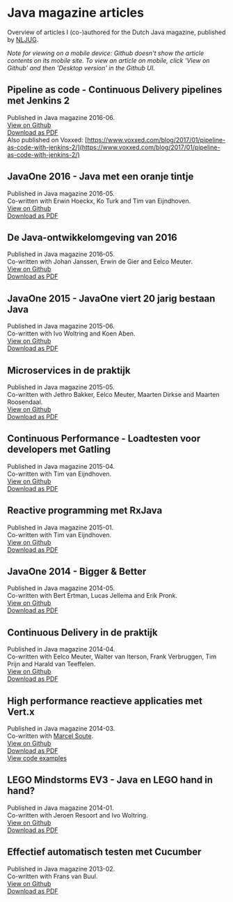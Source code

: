 # Java magazine articles
Overview of articles I (co-)authored for the Dutch Java magazine, published by [NLJUG](www.nljug.org).  

*Note for viewing on a mobile device: Github doesn't show the article contents on its mobile site. To view an article on mobile, click 'View on Github' and then 'Desktop version' in the Github UI.*  

## Pipeline as code - Continuous Delivery pipelines met Jenkins 2
Published in Java magazine 2016-06.  
[View on Github](https://github.com/bertjan/javamagazine/blob/master/pdf/Java%20magazine%202016-06%20-%20Pipeline%20as%20code.pdf)  
[Download as PDF](https://github.com/bertjan/javamagazine/raw/master/pdf/Java%20magazine%202016-06%20-%20Pipeline%20as%20code.pdf)  
Also published on Voxxed: [https://www.voxxed.com/blog/2017/01/pipeline-as-code-with-jenkins-2/](https://www.voxxed.com/blog/2017/01/pipeline-as-code-with-jenkins-2/)

## JavaOne 2016 - Java met een oranje tintje
Published in Java magazine 2016-05.  
Co-written with Erwin Hoeckx, Ko Turk and Tim van Eijndhoven.  
[View on Github](https://github.com/bertjan/javamagazine/blob/master/pdf/Java%20magazine%202016-05%20-%20JavaOne%202016%20-%20Java%20met%20een%20oranje%20tintje.pdf)  
[Download as PDF](https://github.com/bertjan/javamagazine/raw/master/pdf/Java%20magazine%202016-05%20-%20JavaOne%202016%20-%20Java%20met%20een%20oranje%20tintje.pdf)

## De Java-ontwikkelomgeving van 2016
Published in Java magazine 2016-05.  
Co-written with Johan Janssen, Erwin de Gier and Eelco Meuter.  
[View on Github](https://github.com/bertjan/javamagazine/blob/master/pdf/Java%20magazine%202016-05%20-%20De%20Java-ontwikkelomgeving%20van%202016.pdf)  
[Download as PDF](https://github.com/bertjan/javamagazine/raw/master/pdf/Java%20magazine%202016-05%20-%20De%20Java-ontwikkelomgeving%20van%202016.pdf)

## JavaOne 2015 - JavaOne viert 20 jarig bestaan Java
Published in Java magazine 2015-06.  
Co-written with Ivo Woltring and Koen Aben.  
[View on Github](https://github.com/bertjan/javamagazine/blob/master/pdf/Java%20magazine%202015-06%20-%20JavaOne%20viert%2020%20jarig%20bestaan%20Java.pdf)  
[Download as PDF](https://github.com/bertjan/javamagazine/raw/master/pdf/Java%20magazine%202015-06%20-%20JavaOne%20viert%2020%20jarig%20bestaan%20Java.pdf)

## Microservices in de praktijk
Published in Java magazine 2015-05.  
Co-written with Jethro Bakker, Eelco Meuter, Maarten Dirkse and Maarten Roosendaal.  
[View on Github](https://github.com/bertjan/javamagazine/blob/master/pdf/Java%20magazine%202015-05%20-%20Microservices%20in%20de%20praktijk.pdf)  
[Download as PDF](https://github.com/bertjan/javamagazine/raw/master/pdf/Java%20magazine%202015-05%20-%20Microservices%20in%20de%20praktijk.pdf)

## Continuous Performance - Loadtesten voor developers met Gatling
Published in Java magazine 2015-04.  
Co-written with Tim van Eijndhoven.  
[View on Github](https://github.com/bertjan/javamagazine/blob/master/pdf/Java%20magazine%202015-04%20-%20Continuous%20Performance.pdf)  
[Download as PDF](https://github.com/bertjan/javamagazine/raw/master/pdf/Java%20magazine%202015-04%20-%20Continuous%20Performance.pdf)

## Reactive programming met RxJava
Published in Java magazine 2015-01.  
Co-written with Tim van Eijndhoven.  
[View on Github](https://github.com/bertjan/javamagazine/blob/master/pdf/Java%20magazine%202015-01%20-%20Reactive%20programming%20met%20RxJava.pdf)  
[Download as PDF](https://github.com/bertjan/javamagazine/raw/master/pdf/Java%20magazine%202015-01%20-%20Reactive%20programming%20met%20RxJava.pdf)

## JavaOne 2014 - Bigger & Better
Published in Java magazine 2014-05.  
Co-written with Bert Ertman, Lucas Jellema and Erik Pronk.  
[View on Github](https://github.com/bertjan/javamagazine/blob/master/pdf/Java%20magazine%202014-05%20-%20JavaOne.pdf)  
[Download as PDF](https://github.com/bertjan/javamagazine/raw/master/pdf/Java%20magazine%202014-05%20-%20JavaOne.pdf)

## Continuous Delivery in de praktijk
Published in Java magazine 2014-04.  
Co-written with Eelco Meuter, Walter van Iterson, Frank Verbruggen, Tim Prijn and Harald van Teeffelen.  
[View on Github](https://github.com/bertjan/javamagazine/blob/master/pdf/Java%20magazine%202014-04%20-%20Continuous%20Delivery%20in%20de%20praktijk.pdf)  
[Download as PDF](https://github.com/bertjan/javamagazine/raw/master/pdf/Java%20magazine%202014-04%20-%20Continuous%20Delivery%20in%20de%20praktijk.pdf)

## High performance reactieve applicaties met Vert.x
Published in Java magazine 2014-03.  
Co-written with [Marcel Soute](https://github.com/msoute).  
[View on Github](https://github.com/bertjan/javamagazine/blob/master/pdf/Java%20magazine%202014-03%20-%20High%20performance%20reactieve%20applicaties%20met%20Vert.x.pdf)  
[Download as PDF](https://github.com/bertjan/javamagazine/raw/master/pdf/Java%20magazine%202014-03%20-%20High%20performance%20reactieve%20applicaties%20met%20Vert.x.pdf)  
[View code examples](https://github.com/msoute/javamagazine-vertx-examples)

## LEGO Mindstorms EV3 - Java en LEGO hand in hand?
Published in Java magazine 2014-01.  
Co-written with Jeroen Resoort and Ivo Woltring.  
[View on Github](https://github.com/bertjan/javamagazine/blob/master/pdf/Java%20magazine%202014-01%20-%20LEGO%20Mindstorms%20EV3.pdf)  
[Download as PDF](https://github.com/bertjan/javamagazine/raw/master/pdf/Java%20magazine%202014-01%20-%20LEGO%20Mindstorms%20EV3.pdf)

## Effectief automatisch testen met Cucumber
Published in Java magazine 2013-02.  
Co-written with Frans van Buul.  
[View on Github](https://github.com/bertjan/javamagazine/blob/master/pdf/Java%20magazine%202013-02%20-%20Effectief%20automatisch%20testen%20met%20Cucumber.pdf)  
[Download as PDF](https://github.com/bertjan/javamagazine/raw/master/pdf/Java%20magazine%202013-02%20-%20Effectief%20automatisch%20testen%20met%20Cucumber.pdf)
